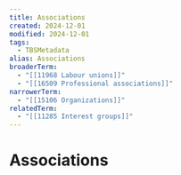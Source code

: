 ```yaml
---
title: Associations
created: 2024-12-01
modified: 2024-12-01
tags:
  - TBSMetadata
alias: Associations
broaderTerm:
  - "[[11968 Labour unions]]"
  - "[[16509 Professional associations]]"
narrowerTerm:
  - "[[15106 Organizations]]"
relatedTerm:
  - "[[11285 Interest groups]]"
---
```

# Associations
